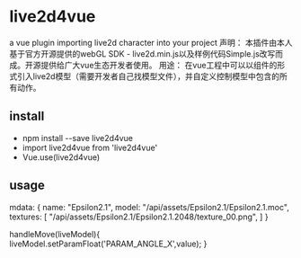 # live2d4vue

a vue plugin importing live2d character into your project
声明：
    本插件由本人基于官方开源提供的webGL SDK - live2d.min.js以及样例代码Simple.js改写而成。开源提供给广大vue生态开发者使用。
用途：
    在vue工程中可以以组件的形式引入live2d模型（需要开发者自己找模型文件），并自定义控制模型中包含的所有动作。

## install

-   npm install --save live2d4vue
-   import live2d4vue from 'live2d4vue'
-   Vue.use(live2d4vue)

## usage

<Live2d :modelData="mdata"
        :on-move="handleMove"
        :index="0" />

<Live2d :modelData="mdata"
        :on-move="handleMove"
        :index="1" />

mdata: {
    name: "Epsilon2.1",
    model: "/api/assets/Epsilon2.1/Epsilon2.1.moc",
    textures: [
         "/api/assets/Epsilon2.1/Epsilon2.1.2048/texture_00.png",
    ]
}

handleMove(liveModel){
    liveModel.setParamFloat('PARAM_ANGLE_X',value);
}
